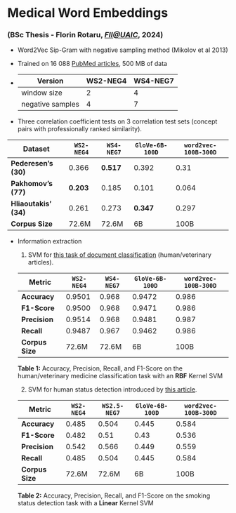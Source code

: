 # **Medical Word Embeddings**
### (BSc Thesis - Florin Rotaru, [*FII@UAIC*](https://www.info.uaic.ro/), 2024)

* Word2Vec Sip-Gram with negative sampling method
(Mikolov et al 2013)
* Trained on 16 088 [PubMed articles](https://ftp.ncbi.nlm.nih.gov/pub/pmc/oa_bulk/oa_comm/txt/), 500 MB of data

* Version|WS2-NEG4|WS4-NEG7|
  |------|--------|--------|
  |window size|2|4|
  |negative samples|4|7|

* Three correlation coefficient tests on 3 correlation test sets (concept pairs with professionally ranked similarity).

| **Dataset**          | **`WS2-NEG4`** | **`WS4-NEG7`** | **`GloVe-6B-100D`** | **`word2vec-100B-300D`** |
|----------------------|----------------|----------------|---------------------|-------------------------|
| **Pederesen’s (30)** | 0.366          | **0.517**        | 0.392               | 0.31                    |
| **Pakhomov’s (77)**  | **0.203**        | 0.185          | 0.101               | 0.064                   |
| **Hliaoutakis’ (34)**| 0.261          | 0.273          | **0.347**             | 0.297                   |
| **Corpus Size**      | 72.6M          | 72.6M          | 6B                  | 100B                    |

* Information extraction
    1. SVM for [this task of document classification](https://www.kaggle.com/datasets/marcelhiltner/pubmed-human-veterinary-medicine-classification) (human/veterinary articles).


    | **Metric**      | **`WS2-NEG4`** | **`WS4-NEG7`** | **`GloVe-6B-100D`** | **`word2vec-100B-300D`** |
    |-----------------|----------------|----------------|---------------------|-------------------------|
    | **Accuracy**    | 0.9501         | 0.968          | 0.9472              | 0.986                   |
    | **F1-Score**    | 0.9500         | 0.968          | 0.9471              | 0.986                   |
    | **Precision**   | 0.9514         | 0.968          | 0.9481              | 0.987                   |
    | **Recall**      | 0.9487         | 0.967          | 0.9462              | 0.986                   |
    | **Corpus Size** | 72.6M          | 72.6M          | 6B                  | 100B                    |

    **Table 1:** Accuracy, Precision, Recall, and F1-Score on the human/veterinary medicine classification task with an **RBF** Kernel SVM


    2. SVM for human status detection introduced by [this article](https://www.ncbi.nlm.nih.gov/pmc/articles/PMC2274873/).

    | **Metric**      | **`WS2-NEG4`** | **`WS2.5-NEG7`** | **`GloVe-6B-100D`** | **`word2vec-100B-300D`** |
    |-----------------|----------------|------------------|---------------------|-------------------------|
    | **Accuracy**    | 0.485          | 0.504            | 0.445               | 0.584                   |
    | **F1-Score**    | 0.482          | 0.51             | 0.43                | 0.536                   |
    | **Precision**   | 0.542          | 0.566            | 0.449               | 0.559                   |
    | **Recall**      | 0.485          | 0.504            | 0.445               | 0.584                   |
    | **Corpus Size** | 72.6M          | 72.6M            | 6B                  | 100B                    |

    **Table 2:** Accuracy, Precision, Recall, and F1-Score on the smoking status detection task with a **Linear** Kernel SVM




